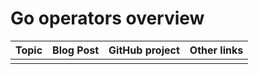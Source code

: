 # Go operators overview

| Topic | Blog Post | GitHub project | Other links |
| --- | --- | --- | --- |
|  |  |  |  |
